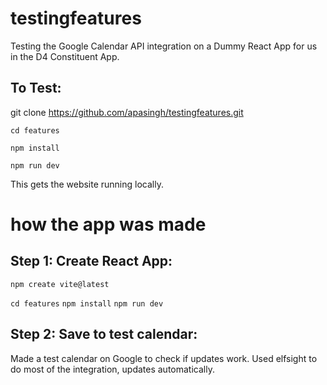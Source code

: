 # testingfeatures

Testing the Google Calendar API integration on a Dummy React App for us in the D4 Constituent App.


## To Test:
git clone https://github.com/apasingh/testingfeatures.git

```cd features```

```npm install```

```npm run dev```

This gets the website running locally.


# how the app was made
## Step 1: Create React App:
```npm create vite@latest```


```cd features```
```npm install```
```npm run dev```


## Step 2: Save to test calendar:
Made a test calendar on Google to check if updates work. Used elfsight to do most of the integration, updates automatically.

